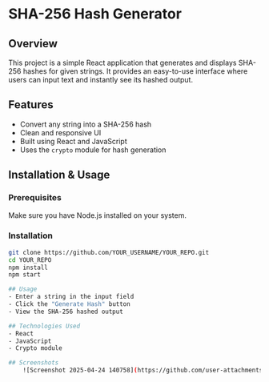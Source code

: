 # SHA-256 Hash Generator  

## Overview  
This project is a simple React application that generates and displays SHA-256 hashes for given strings. It provides an easy-to-use interface where users can input text and instantly see its hashed output.  

## Features  
- Convert any string into a SHA-256 hash  
- Clean and responsive UI  
- Built using React and JavaScript  
- Uses the `crypto` module for hash generation  

## Installation & Usage  

### Prerequisites  
Make sure you have Node.js installed on your system.  

### Installation  
```sh
git clone https://github.com/YOUR_USERNAME/YOUR_REPO.git  
cd YOUR_REPO  
npm install  
npm start

## Usage
- Enter a string in the input field
- Click the "Generate Hash" button
- View the SHA-256 hashed output

## Technologies Used
- React
- JavaScript
- Crypto module

## Screenshots
    ![Screenshot 2025-04-24 140758](https://github.com/user-attachments/assets/643a0450-adef-495a-a885-4606a449b758)








